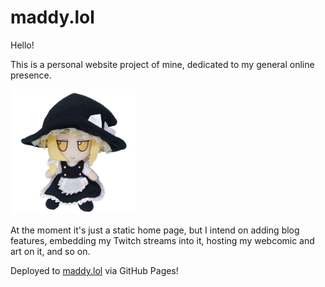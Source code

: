 # maddy.lol

Hello!

This is a personal website project of mine, dedicated to my general online presence. 

<img src="images/marisa.png" height="200px">

At the moment it's just a static home page, but I intend on adding blog features, embedding my Twitch streams into it, hosting my webcomic and art on it, and so on.

Deployed to [maddy.lol](https://maddy.lol/) via GitHub Pages!

